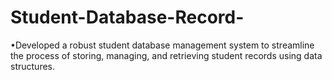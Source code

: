 # Student-Database-Record-
•Developed a robust student database management system to streamline the process of storing, managing, and retrieving student records using data structures.
